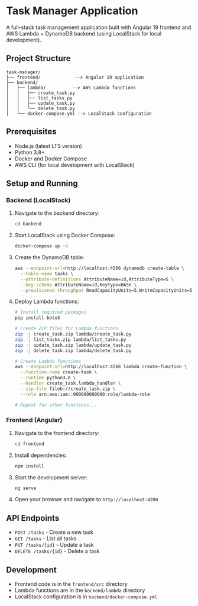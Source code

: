 # Task Manager Application

A full-stack task management application built with Angular 19 frontend and AWS Lambda + DynamoDB backend (using LocalStack for local development).

## Project Structure

```
task-manager/
├── frontend/             --> Angular 19 application
├── backend/
│   ├── lambda/          --> AWS Lambda functions
│   │   ├── create_task.py
│   │   ├── list_tasks.py
│   │   ├── update_task.py
│   │   └── delete_task.py
│   └── docker-compose.yml --> LocalStack configuration
```

## Prerequisites

- Node.js (latest LTS version)
- Python 3.8+
- Docker and Docker Compose
- AWS CLI (for local development with LocalStack)

## Setup and Running

### Backend (LocalStack)

1. Navigate to the backend directory:
   ```bash
   cd backend
   ```

2. Start LocalStack using Docker Compose:
   ```bash
   docker-compose up -d
   ```

3. Create the DynamoDB table:
   ```bash
   aws --endpoint-url=http://localhost:4566 dynamodb create-table \
     --table-name tasks \
     --attribute-definitions AttributeName=id,AttributeType=S \
     --key-schema AttributeName=id,KeyType=HASH \
     --provisioned-throughput ReadCapacityUnits=5,WriteCapacityUnits=5
   ```

4. Deploy Lambda functions:
   ```bash
   # Install required packages
   pip install boto3

   # Create ZIP files for Lambda functions
   zip -j create_task.zip lambda/create_task.py
   zip -j list_tasks.zip lambda/list_tasks.py
   zip -j update_task.zip lambda/update_task.py
   zip -j delete_task.zip lambda/delete_task.py

   # Create Lambda functions
   aws --endpoint-url=http://localhost:4566 lambda create-function \
     --function-name create-task \
     --runtime python3.8 \
     --handler create_task.lambda_handler \
     --zip-file fileb://create_task.zip \
     --role arn:aws:iam::000000000000:role/lambda-role

   # Repeat for other functions...
   ```

### Frontend (Angular)

1. Navigate to the frontend directory:
   ```bash
   cd frontend
   ```

2. Install dependencies:
   ```bash
   npm install
   ```

3. Start the development server:
   ```bash
   ng serve
   ```

4. Open your browser and navigate to `http://localhost:4200`

## API Endpoints

- `POST /tasks` - Create a new task
- `GET /tasks` - List all tasks
- `PUT /tasks/{id}` - Update a task
- `DELETE /tasks/{id}` - Delete a task

## Development

- Frontend code is in the `frontend/src` directory
- Lambda functions are in the `backend/lambda` directory
- LocalStack configuration is in `backend/docker-compose.yml`
